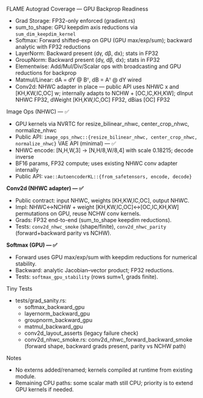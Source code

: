 FLAME Autograd Coverage — GPU Backprop Readiness

- Grad Storage: FP32-only enforced (gradient.rs)
- sum_to_shape: GPU keepdim axis reductions via `sum_dim_keepdim_kernel`
- Softmax: Forward shifted-exp on GPU (GPU max/exp/sum); backward analytic with FP32 reductions
- LayerNorm: Backward present (dγ, dβ, dx); stats in FP32
- GroupNorm: Backward present (dγ, dβ, dx); stats in FP32
- Elementwise: Add/Mul/Div/Scalar ops with broadcasting and GPU reductions for backprop
- Matmul/Linear: dA = dY @ Bᵀ, dB = Aᵀ @ dY wired
- Conv2d: NHWC adapter in place — public API uses NHWC x and [KH,KW,IC,OC] w; internally adapts to NCHW + [OC,IC,KH,KW]; dInput NHWC FP32, dWeight [KH,KW,IC,OC] FP32, dBias [OC] FP32

Image Ops (NHWC) — ✅
- GPU kernels via NVRTC for resize_bilinear_nhwc, center_crop_nhwc, normalize_nhwc
- Public API: `image_ops_nhwc::{resize_bilinear_nhwc, center_crop_nhwc, normalize_nhwc}`
VAE API (minimal) — ✅
- NHWC encode: [N,H,W,3] → [N,H/8,W/8,4] with scale 0.18215; decode inverse
- BF16 params, FP32 compute; uses existing NHWC conv adapter internally
- Public API: `vae::AutoencoderKL::{from_safetensors, encode, decode}`

**Conv2d (NHWC adapter) — ✅**
- Public contract: input NHWC, weights [KH,KW,IC,OC], output NHWC.
- Impl: NHWC↔NCHW + weight [KH,KW,IC,OC]↔[OC,IC,KH,KW] permutations on GPU, reuse NCHW conv kernels.
- Grads: FP32 end-to-end (sum_to_shape keepdim reductions).
- Tests: `conv2d_nhwc_smoke` (shape/finite), `conv2d_nhwc_parity` (forward+backward parity vs NCHW).

**Softmax (GPU) — ✅**
- Forward uses GPU max/exp/sum with keepdim reductions for numerical stability.
- Backward: analytic Jacobian–vector product; FP32 reductions.
- Tests: `softmax_gpu_stability` (rows sum≈1, grads finite).

Tiny Tests
- tests/grad_sanity.rs:
  - softmax_backward_gpu
  - layernorm_backward_gpu
  - groupnorm_backward_gpu
  - matmul_backward_gpu
  - conv2d_layout_asserts (legacy failure check)
  - conv2d_nhwc_smoke.rs: conv2d_nhwc_forward_backward_smoke (forward shape, backward grads present, parity vs NCHW path)

Notes
- No externs added/renamed; kernels compiled at runtime from existing module.
- Remaining CPU paths: some scalar math still CPU; priority is to extend GPU kernels if needed.
